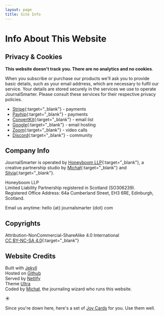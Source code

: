 ```yaml
---
layout: page
title: Site Info
---
```


<h1 class="post-title">Info About This Website </h1>

## Privacy & Cookies

**This website doesn't track you. There are no analytics and no cookies**.

When you subscribe or purchase our products we'll ask you to provide basic details, such as your email addrress, which are  necessary to fulfil our service. Your details are stored securely in the services we use to operate JournalSmarter. Please consult these services for their respective privacy policies.

- [Stripe](https://stripe.com/gb/privacy){:target="_blank"} - payments
- [Payhip](https://payhip.com/privacy){:target="_blank"} - payments
- [ConvertKit](https://convertkit.com/privacy){:target="_blank"} - email list
- [Google](https://policies.google.com/privacy?hl=en-US){:target="_blank"} - email hosting
- [Zoom](https://explore.zoom.us/en/privacy/){:target="_blank"} - video calls
- [Discord](https://discord.com/privacy){:target="_blank"} - community

## Company Info

JournalSmarter is operated by [Honeyboom LLP](https://honeyboom.xyz){:target="_blank"}, a creative partnership studio by [Michał](https:/michalkorzonek.com){:target="_blank"} and [Silvia](https://silviamakesdrawings.com){:target="_blank"}.

Honeyboom LLP<br>
Limited Liability Partnership registered in Scotland (SO306239).<br>
Registered Office Address: 64a Cumberland Street, EH3 6RE, Edinburgh, Scotland.

Email us anytime: hello {at} journalsmarter {dot} com

## Copyrights

Attribution-NonCommercial-ShareAlike 4.0 International<br>
[CC BY-NC-SA 4.0](https://creativecommons.org/licenses/by-nc-sa/4.0/){:target="_blank"}

## Website Credits

Built with [Jekyll](https://jekyllrb.com/)<br>
Hosted on [Github](https://github.com/)<br>
Served by [Netlify](https://www.netlify.com/)<br>
Theme [Ultra](https://github.com/ronv/ultra)<br>
Coded by [Michał](https://michalkorzonek.com), the journaling wizard who runs this website.<br>

☀️

Since you're down here, here's a set of [Joy Cards](/joy-cards) for you. Use them well.